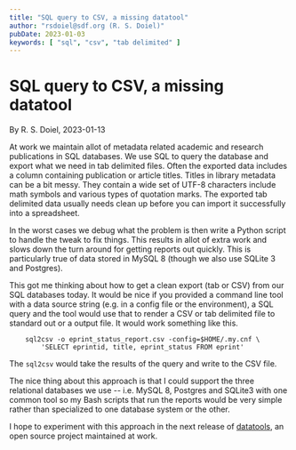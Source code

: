 ```yaml
---
title: "SQL query to CSV, a missing datatool"
author: "rsdoiel@sdf.org (R. S. Doiel)"
pubDate: 2023-01-03
keywords: [ "sql", "csv", "tab delimited" ]
---
```


# SQL query to CSV, a missing datatool

By R. S. Doiel, 2023-01-13

At work we maintain allot of metadata related academic and research publications in SQL databases. We use SQL to query the database and export what we need in tab delimited files. Often the exported data includes a column containing publication or article titles.  Titles in library metadata can be a bit messy. They contain a wide set of UTF-8 characters include math symbols and various types of quotation marks. The exported tab delimited data usually needs clean up before you can import it successfully into a spreadsheet.

In the worst cases we debug what the problem is then write a Python script to handle the tweak to fix things.  This results in allot of extra work and slows down the turn around for getting reports out quickly. This is particularly true of data stored in MySQL 8 (though we also use SQLite 3 and Postgres).

This got me thinking about how to get a clean export (tab or CSV) from our SQL databases today.  It would be nice if you provided a command line tool with a data source string (e.g. in a config file or the environment), a SQL query and the tool would use that to render a CSV or tab delimited file to standard out or a output file. It would work something like this.

```
    sql2csv -o eprint_status_report.csv -config=$HOME/.my.cnf \
	    'SELECT eprintid, title, eprint_status FROM eprint' 
```

The `sql2csv` would take the results of the query and write to the CSV file.

The nice thing about this approach is that I could support the three relational databases we use -- i.e. MySQL 8, Postgres and SQLite3 with one common tool so my Bash scripts that run the reports would be very simple rather than specialized to one database system or the other.

I hope to experiment with this approach in the next release of [datatools](https://github.com/caltechlibrary/datatools), an open source project maintained at work.

